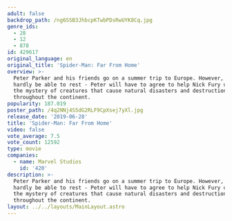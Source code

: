```yaml
---
adult: false
backdrop_path: /ng6SSB3JhbcpKTwbPDsRwUYK8Cq.jpg
genre_ids:
  - 28
  - 12
  - 878
id: 429617
original_language: en
original_title: 'Spider-Man: Far From Home'
overview: >-
  Peter Parker and his friends go on a summer trip to Europe. However, they will
  hardly be able to rest - Peter will have to agree to help Nick Fury uncover
  the mystery of creatures that cause natural disasters and destruction
  throughout the continent.
popularity: 187.019
poster_path: /4q2NNj4S5dG2RLF9CpXsej7yXl.jpg
release_date: '2019-06-28'
title: 'Spider-Man: Far From Home'
video: false
vote_average: 7.5
vote_count: 12592
type: movie
companies:
  - name: Marvel Studios
    id: '420'
description: >-
  Peter Parker and his friends go on a summer trip to Europe. However, they will
  hardly be able to rest - Peter will have to agree to help Nick Fury uncover
  the mystery of creatures that cause natural disasters and destruction
  throughout the continent.
layout: ../../layouts/MainLayout.astro
---
```


